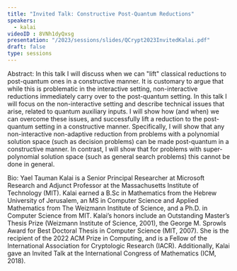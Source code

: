 ```yaml
---
title: "Invited Talk: Constructive Post-Quantum Reductions"
speakers:
  - kalai
videoID : 8VNh1dyQxsg
presentation: "/2023/sessions/slides/QCrypt2023InvitedKalai.pdf"
draft: false
type: sessions
---
```

Abstract: In this talk I will discuss when we can "lift" classical reductions to post-quantum ones in a constructive manner. It is customary to argue that while this is problematic in the interactive setting, non-interactive reductions immediately carry over to the post-quantum setting. In this talk I will focus on the non-interactive setting and describe technical issues that arise, related to quantum auxiliary inputs. I will show how (and when) we can overcome these issues, and successfully lift a reduction to the post-quantum setting in a constructive manner. Specifically, I will show that any non-interactive non-adaptive reduction from problems with a polynomial solution space (such as decision problems) can be made post-quantum in a constructive manner. In contrast, I will show that for problems with super-polynomial solution space (such as general search problems) this cannot be done in general.

Bio: Yael Tauman Kalai is a Senior Principal Researcher at Microsoft Research and Adjunct Professor at the Massachusetts Institute of Technology (MIT). Kalai earned a B.Sc in Mathematics from the Hebrew University of Jerusalem, an MS in Computer Science and Applied Mathematics from The Weizmann Institute of Science, and a Ph.D. in Computer Science from MIT. Kalai’s honors include an Outstanding Master’s Thesis Prize (Weizmann Institute of Science, 2001), the George M. Sprowls Award for Best Doctoral Thesis in Computer Science (MIT, 2007). She is the recipient of the 2022 ACM Prize in Computing, and is a Fellow of the International Association for Cryptologic Research (IACR). Additionally, Kalai gave an Invited Talk at the International Congress of Mathematics (ICM, 2018).

<!-- fields to use above: -->
<!-- videoId: "Vfl9pPh6ipI" -->
<!-- presentation: "/2023/sessions/slides/QCrypt2023TutorialYuen.pdf" -->
